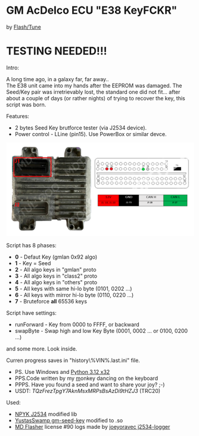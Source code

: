 # GM AcDelco ECU "E38 KeyFCKR"

by [Flash/Tune](https://t.me/obd2help)

# **TESTING NEEDED!!!**


Intro:

A long time ago,
in a galaxy far, far away..  
The E38 unit came into my hands after the EEPROM was damaged. The Seed/Key pair was irretrievably lost, the standard one did not fit...  after about a couple of days (or rather nights) of trying to recover the key, this script was born.



Features:
- 2 bytes Seed Key brutforce tester (via J2534 device).
- Power control - LLine (pin15). Use PowerBox or similar devce.


![AcDelco E38 Pinout](img/AcDelco_E38_Pinout.png)


Script has 8 phases:
- **0** - Defaut Key (gmlan 0x92 algo)
- **1** - Key = Seed
- **2** - All algo keys in "gmlan" proto
- **3** - All algo keys in "class2" proto
- **4** - All algo keys in "others" proto
- **5** - All keys with same hi-lo byte (0101, 0202 ...)
- **6** - All keys with mirror hi-lo byte (0110, 0220 ...)
- **7** - Bruteforce **all** 65536 keys

Script have settings:
- runForward - Key from 0000 to FFFF, or backward
- swapByte - Swap high and low Key Byte (0001, 0002 ... or 0100, 0200 ...)

and some more. Look inside.


Curren progress saves in "history\\%VIN%.last.ini" file.

- PS.  Use Windows and [Python 3.12 x32](https://www.python.org/ftp/python/3.12.0/python-3.12.0.exe)
- PPS.Code written by my [m](img/monkey.gif)onkey danсing on the keyboard
- PPPS. Have you found a seed and want to share your joy? ;-)
- USDT: *TQzFrezTpgY7AknMsxMRPsBsAzDi9tHZJ3* (TRC20)


Used:
- [NPYK J2534](https://github.com/NPYK/python_j2534) modified lib
- [YustasSwamp gm-seed-key](https://github.com/YustasSwamp/gm-seed-key) modified to .so
- [MD Flasher](https://mdflasher.online/catalog/moduli_dlya_programmnogo_kompleksa_mdflasher/litsenziya_090_gm_acdelco_e37_e38_ecu_bench_obdii/) license #90 logs made by [joeyoravec j2534-logger](https://github.com/joeyoravec/j2534-logger)

